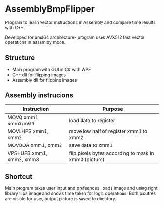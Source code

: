 # AssemblyBmpFlipper
Program to learn vector instructions in Assembly and compare time results with C++.

Developed for amd64 architecture- program uses AVX512 fast vector operations in assemlby mode.

## Structure
* Main program with GUI in C# with WPF
* C++ dll for flipping images
* Assembly dll for flipping images

## Assembly instrucions
| Instruction | Purpose |
|-------------|---------|
| MOVQ xmm1, xmm2/m64 | load data to register |
| MOVLHPS xmm1, xmm2 | move low half of register xmm1 to xmm2 |
| MOVDQA xmm1, xmm2 | save data to xmm1 |
| VPSHUFB xmm1, xmm2, xmm3 | flip pixels bytes according to mask in xmm3 (picture)|

## Shortcut
Main program takes user input and prefeances, loads image and using right library flips image and shows time taken for logic operations. Both picutres are visible for user, output picture is saved to directory.
